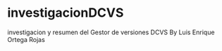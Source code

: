 # investigacionDCVS
investigacion y resumen del Gestor de versiones  DCVS
By Luis Enrique Ortega Rojas
